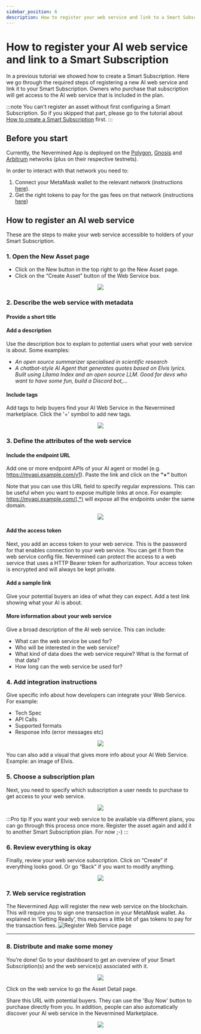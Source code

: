 ```yaml
---
sidebar_position: 6
description: How to register your web service and link to a Smart Subscription
---
```


# How to register your AI web service and link to a Smart Subscription

In a previous tutorial we showed how to create a Smart Subscription. Here we go through the required steps of registering a new AI web service and link it to your Smart Subscription. Owners who purchase that subscription will get access to the AI web service that is included in the plan. 

:::note
You can't register an asset without first configuring a Smart Subscription. So if you skipped that part, please go to the tutorial about [How to create a Smart Subscription](04-create-subscription.md) first.
:::

## Before you start

Currently, the Nevermined App is deployed on the [Polygon](https://matic.nevermined.app), [Gnosis](https://gnosis.nevermined.app) and [Arbitrum](https://nevermined.app) networks (plus on their respective testnets). 

In order to interact with that network you need to:

1. Connect your MetaMask wallet to the relevant network (instructions [here](02-metamask-networks.md)).
2. Get the right tokens to pay for the gas fees on that network (instructions [here](02-metamask-tokens.md))

## How to register an AI web service

These are the steps to make your web service accessible to holders of your Smart Subscription.

### 1. Open the New Asset page

- Click on the New button in the top right to go the New Asset page.
- Click on the “Create Asset” button of the Web Service box.

<p align="center"><img src="../images/tutorials/04_01_New_Subscription.png" /></p>

### 2. Describe the web service with metadata

#### Provide a short title

#### Add a description
Use the description box to explain to potential users what your web service is about. Some examples:
- _An open source summarizer specialised in scientific research_
- _A chatbot-style AI Agent that generates quotes based on Elvis lyrics. Built using Lllama Index and an open source LLM. Good for devs who want to have some fun, build a Discord bot,..._

#### Include tags
Add tags to help buyers find your AI Web Service in the Nevermined marketplace. 
Click the '+' symbol to add new tags. 

<p align="center"><img src="../images/tutorials/05-01-Webservice-Describe.png" /></p>


### 3. Define the attributes of the web service

#### Include the endpoint URL
Add one or more endpoint APIs of your AI agent or model (e.g. <https://myapi.example.com/v1>). 
Paste the link and click on the **“+”** button

Note that you can use this URL field to specify regular expressions. This can be useful when you want to expose multiple links at once. For example: 
<https://myapi.example.com/(.*)> will expose all the endpoints under the same domain.

<p align="center"><img src="../images/tutorials/05-02-Webservice-Content.png" /></p>


#### Add the access token

Next, you add an access token to your web service. 
This is the password for that enables connection to your web service. You can get it from the web service config file.  Nevermined can protect the access to a web service that uses a HTTP Bearer token for authorization. Your access token is encrypted and will always be kept private.

#### Add a sample link

Give your potential buyers an idea of what they can expect. Add a test link showing what your AI is about.

#### More information about your web service

Give a broad description of the AI web service. 
This can include: 
- What can the web service be used for?
- Who will be interested in the web service?
- What kind of data does the web service require? What is the format of that data?
- How long can the web service be used for?

### 4. Add integration instructions

Give specific info about how developers can integrate your Web Service. For example:
- Tech Spec
- API Calls 
- Supported formats
- Response info (error messages etc)

<p align="center"><img src="../images/tutorials/05-03-Webservice-Integration.png" /></p>

You can also add a visual that gives more info about your Al Web Service. Example: an image of Elvis.


### 5. Choose a subscription plan 

Next, you need to specify which subscription a user needs to purchase to get access to your web service. 

<p align="center"><img src="../images/tutorials/05-04-Webservice-Plan.png" /></p>

:::Pro tip
If you want your web service to be available via different plans, you can go through this process once more. 
Register the asset again and add it to another Smart Subscription plan. For now ;-)
:::

### 6. Review everything is okay

Finally, review your web service subscription. 
Click on “Create” if everything looks good. Or go “Back” if you want to modify anything.
<p align="center"><img src="../images/tutorials/05-05-Webservice-Review.png" /></p>

### 7. Web service registration

The Nevermined App will register the new web service on the blockchain. This will require you to sign one transaction in your MetaMask wallet. As explained in ‘Getting Ready’, this requires a little bit of gas tokens to pay for the transaction fees. 
![Register Web Service page](../images/tutorials/10_New_Service_05.png)

---

### 8. Distribute and make some money

You’re done! 
Go to your dashboard to get an overview of your Smart Subscription(s) and the web service(s) associated with it.

<p align="center"><img src="../images/tutorials/05-06-Webservice-Dashboard.png" /></p>

Click on the web service to go the Asset Detail page. 

Share this URL with potential buyers. They can use the 'Buy Now' button to purchase directly from you. 
In addition, people can also automatically discover your AI web service in the Nevermined Marketplace.  

<p align="center"><img src="../images/tutorials/05-07-Webservice-AssetPage.png" /></p>
